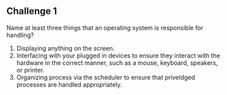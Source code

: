 ## Challenge 1

Name at least three things that an operating system is responsible for handling?

1. Displaying anything on the screen. 
2. Interfacing with your plugged in devices to ensure they interact with the hardware in the correct manner, such as a mouse, keyboard, speakers, or printer.
3. Organizing process via the scheduler to ensure that priveldged processes are handled appropriately. 